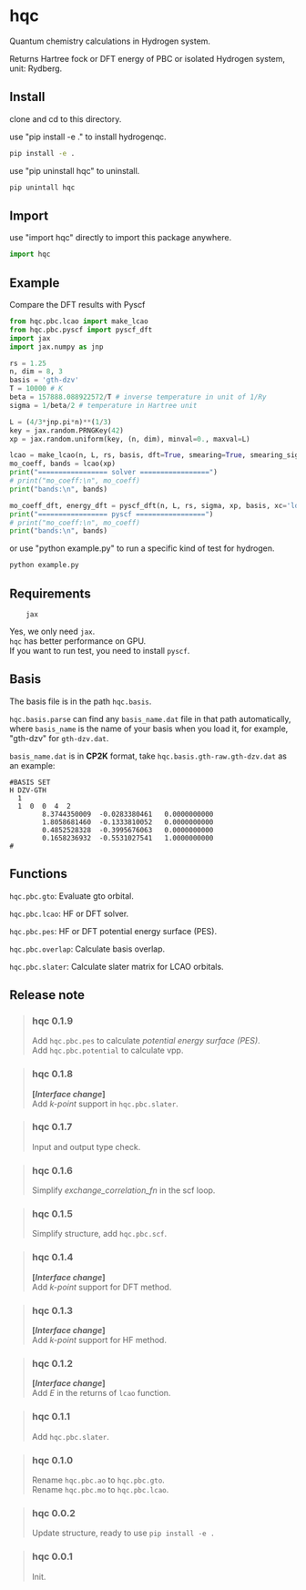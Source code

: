 # hqc

Quantum chemistry calculations in Hydrogen system.

Returns Hartree fock or DFT energy of PBC or isolated Hydrogen system, unit: Rydberg.

## Install

clone and cd to this directory.

use "pip install -e ." to install hydrogenqc.
```bash
pip install -e .
```

use "pip uninstall hqc" to uninstall.
```bash
pip unintall hqc
```

## Import

use "import hqc" directly to import this package anywhere.
```python
import hqc
```

## Example
Compare the DFT results with Pyscf

```python
from hqc.pbc.lcao import make_lcao
from hqc.pbc.pyscf import pyscf_dft
import jax
import jax.numpy as jnp

rs = 1.25
n, dim = 8, 3
basis = 'gth-dzv'
T = 10000 # K
beta = 157888.088922572/T # inverse temperature in unit of 1/Ry
sigma = 1/beta/2 # temperature in Hartree unit

L = (4/3*jnp.pi*n)**(1/3)
key = jax.random.PRNGKey(42)
xp = jax.random.uniform(key, (n, dim), minval=0., maxval=L)

lcao = make_lcao(n, L, rs, basis, dft=True, smearing=True, smearing_sigma=sigma)
mo_coeff, bands = lcao(xp)
print("================= solver =================")
# print("mo_coeff:\n", mo_coeff)
print("bands:\n", bands)

mo_coeff_dft, energy_dft = pyscf_dft(n, L, rs, sigma, xp, basis, xc='lda,vwn', smearing=True, smearing_method='fermi')
print("================= pyscf =================")
# print("mo_coeff:\n", mo_coeff)
print("bands:\n", bands)                                          
```
or use "python example.py" to run a specific kind of test for hydrogen.
```bash
python example.py
```

## Requirements

        jax

Yes, we only need `jax`.  
`hqc` has better performance on GPU.  
If you want to run test, you need to install `pyscf`.

## Basis
The basis file is in the path `hqc.basis`.

`hqc.basis.parse` can find any `basis_name.dat` file in that path automatically, where `basis_name` is the name of your basis when you load it, for example, "gth-dzv" for `gth-dzv.dat`. 

`basis_name.dat` is in **CP2K** format, take `hqc.basis.gth-raw.gth-dzv.dat` as an example:
```
#BASIS SET
H DZV-GTH
  1
  1  0  0  4  2
        8.3744350009  -0.0283380461   0.0000000000
        1.8058681460  -0.1333810052   0.0000000000
        0.4852528328  -0.3995676063   0.0000000000
        0.1658236932  -0.5531027541   1.0000000000
#
```

## Functions
`hqc.pbc.gto`: Evaluate gto orbital.

`hqc.pbc.lcao`: HF or DFT solver.

`hqc.pbc.pes`: HF or DFT potential energy surface (PES).

`hqc.pbc.overlap`: Calculate basis overlap.

`hqc.pbc.slater`: Calculate slater matrix for LCAO orbitals.

## Release note
>### hqc 0.1.9
>Add `hqc.pbc.pes` to calculate *potential energy surface (PES)*.  
>Add `hqc.pbc.potential` to calculate vpp.

>### hqc 0.1.8
>**[*Interface change*]**  
>Add *k-point* support in `hqc.pbc.slater`.

>### hqc 0.1.7
>Input and output type check.  

>### hqc 0.1.6
>Simplify *exchange_correlation_fn* in the scf loop. 

>### hqc 0.1.5
>Simplify structure, add `hqc.pbc.scf`.

>### hqc 0.1.4 
>**[*Interface change*]**  
>Add *k-point* support for DFT method.

>### hqc 0.1.3 
>**[*Interface change*]**  
>Add *k-point* support for HF method.

>### hqc 0.1.2 
>**[*Interface change*]**  
>Add *E* in the returns of `lcao` function.

>### hqc 0.1.1
>Add `hqc.pbc.slater`.

>### hqc 0.1.0 
>Rename `hqc.pbc.ao` to `hqc.pbc.gto`.  
>Rename `hqc.pbc.mo` to `hqc.pbc.lcao`.

>### hqc 0.0.2
>Update structure, ready to use `pip install -e .`

>### hqc 0.0.1
>Init.
